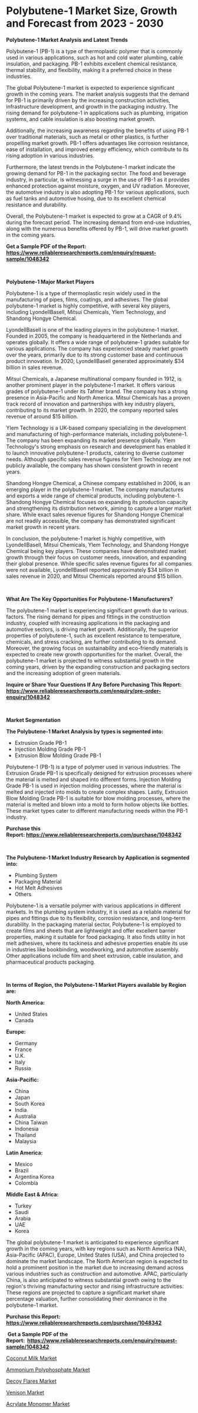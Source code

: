 <p><h1>Polybutene-1 Market Size, Growth and Forecast from 2023 - 2030</h1></p><p><strong>Polybutene-1 Market Analysis and Latest Trends</strong></p>
<p><p>Polybutene-1 (PB-1) is a type of thermoplastic polymer that is commonly used in various applications, such as hot and cold water plumbing, cable insulation, and packaging. PB-1 exhibits excellent chemical resistance, thermal stability, and flexibility, making it a preferred choice in these industries.</p><p>The global Polybutene-1 market is expected to experience significant growth in the coming years. The market analysis suggests that the demand for PB-1 is primarily driven by the increasing construction activities, infrastructure development, and growth in the packaging industry. The rising demand for polybutene-1 in applications such as plumbing, irrigation systems, and cable insulation is also boosting market growth.</p><p>Additionally, the increasing awareness regarding the benefits of using PB-1 over traditional materials, such as metal or other plastics, is further propelling market growth. PB-1 offers advantages like corrosion resistance, ease of installation, and improved energy efficiency, which contribute to its rising adoption in various industries.</p><p>Furthermore, the latest trends in the Polybutene-1 market indicate the growing demand for PB-1 in the packaging sector. The food and beverage industry, in particular, is witnessing a surge in the use of PB-1 as it provides enhanced protection against moisture, oxygen, and UV radiation. Moreover, the automotive industry is also adopting PB-1 for various applications, such as fuel tanks and automotive hosing, due to its excellent chemical resistance and durability.</p><p>Overall, the Polybutene-1 market is expected to grow at a CAGR of 9.4% during the forecast period. The increasing demand from end-use industries, along with the numerous benefits offered by PB-1, will drive market growth in the coming years.</p></p>
<p><strong>Get a Sample PDF of the Report:&nbsp; <a href="https://www.reliableresearchreports.com/enquiry/request-sample/1048342">https://www.reliableresearchreports.com/enquiry/request-sample/1048342</a></strong></p>
<p>&nbsp;</p>
<p><strong>Polybutene-1 Major Market Players</strong></p>
<p><p>Polybutene-1 is a type of thermoplastic resin widely used in the manufacturing of pipes, films, coatings, and adhesives. The global polybutene-1 market is highly competitive, with several key players, including LyondellBasell, Mitsui Chemicals, Ylem Technology, and Shandong Hongye Chemical. </p><p>LyondellBasell is one of the leading players in the polybutene-1 market. Founded in 2005, the company is headquartered in the Netherlands and operates globally. It offers a wide range of polybutene-1 grades suitable for various applications. The company has experienced steady market growth over the years, primarily due to its strong customer base and continuous product innovation. In 2020, LyondellBasell generated approximately $34 billion in sales revenue.</p><p>Mitsui Chemicals, a Japanese multinational company founded in 1912, is another prominent player in the polybutene-1 market. It offers various grades of polybutene-1 under its Tafmer brand. The company has a strong presence in Asia-Pacific and North America. Mitsui Chemicals has a proven track record of innovation and partnerships with key industry players, contributing to its market growth. In 2020, the company reported sales revenue of around $15 billion.</p><p>Ylem Technology is a UK-based company specializing in the development and manufacturing of high-performance materials, including polybutene-1. The company has been expanding its market presence globally. Ylem Technology's strong emphasis on research and development has enabled it to launch innovative polybutene-1 products, catering to diverse customer needs. Although specific sales revenue figures for Ylem Technology are not publicly available, the company has shown consistent growth in recent years.</p><p>Shandong Hongye Chemical, a Chinese company established in 2006, is an emerging player in the polybutene-1 market. The company manufactures and exports a wide range of chemical products, including polybutene-1. Shandong Hongye Chemical focuses on expanding its production capacity and strengthening its distribution network, aiming to capture a larger market share. While exact sales revenue figures for Shandong Hongye Chemical are not readily accessible, the company has demonstrated significant market growth in recent years.</p><p>In conclusion, the polybutene-1 market is highly competitive, with LyondellBasell, Mitsui Chemicals, Ylem Technology, and Shandong Hongye Chemical being key players. These companies have demonstrated market growth through their focus on customer needs, innovation, and expanding their global presence. While specific sales revenue figures for all companies were not available, LyondellBasell reported approximately $34 billion in sales revenue in 2020, and Mitsui Chemicals reported around $15 billion.</p></p>
<p>&nbsp;</p>
<p><strong>What Are The Key Opportunities For Polybutene-1 Manufacturers?</strong></p>
<p><p>The polybutene-1 market is experiencing significant growth due to various factors. The rising demand for pipes and fittings in the construction industry, coupled with increasing applications in the packaging and automotive sectors, is driving market growth. Additionally, the superior properties of polybutene-1, such as excellent resistance to temperature, chemicals, and stress cracking, are further contributing to its demand. Moreover, the growing focus on sustainability and eco-friendly materials is expected to create new growth opportunities for the market. Overall, the polybutene-1 market is projected to witness substantial growth in the coming years, driven by the expanding construction and packaging sectors and the increasing adoption of green materials.</p></p>
<p><strong>Inquire or Share Your Questions If Any Before Purchasing This Report: <a href="https://www.reliableresearchreports.com/enquiry/pre-order-enquiry/1048342">https://www.reliableresearchreports.com/enquiry/pre-order-enquiry/1048342</a></strong></p>
<p>&nbsp;</p>
<p><strong>Market Segmentation</strong></p>
<p><strong>The Polybutene-1 Market Analysis by types is segmented into:</strong></p>
<p><ul><li>Extrusion Grade PB-1</li><li>Injection Molding Grade PB-1</li><li>Extrusion Blow Molding Grade PB-1</li></ul></p>
<p><p>Polybutene-1 (PB-1) is a type of polymer used in various industries. The Extrusion Grade PB-1 is specifically designed for extrusion processes where the material is melted and shaped into different forms. Injection Molding Grade PB-1 is used in injection molding processes, where the material is melted and injected into molds to create complex shapes. Lastly, Extrusion Blow Molding Grade PB-1 is suitable for blow molding processes, where the material is melted and blown into a mold to form hollow objects like bottles. These market types cater to different manufacturing needs within the PB-1 industry.</p></p>
<p><strong>Purchase this Report:&nbsp;<a href="https://www.reliableresearchreports.com/purchase/1048342">https://www.reliableresearchreports.com/purchase/1048342</a></strong></p>
<p>&nbsp;</p>
<p><strong>The Polybutene-1 Market Industry Research by Application is segmented into:</strong></p>
<p><ul><li>Plumbing System</li><li>Packaging Material</li><li>Hot Melt Adhesives</li><li>Others</li></ul></p>
<p><p>Polybutene-1 is a versatile polymer with various applications in different markets. In the plumbing system industry, it is used as a reliable material for pipes and fittings due to its flexibility, corrosion resistance, and long-term durability. In the packaging material sector, Polybutene-1 is employed to create films and sheets that are lightweight and offer excellent barrier properties, making it suitable for food packaging. It also finds utility in hot melt adhesives, where its tackiness and adhesive properties enable its use in industries like bookbinding, woodworking, and automotive assembly. Other applications include film and sheet extrusion, cable insulation, and pharmaceutical products packaging.</p></p>
<p>&nbsp;</p>
<p><strong>In terms of Region, the Polybutene-1 Market Players available by Region are:</strong></p>
<p>
    <p> <strong> North America: </strong>
        <ul>
            <li>United States</li>
            <li>Canada</li>
        </ul>
        </p> 
    <p> <strong> Europe: </strong>
        <ul>
            <li>Germany</li>
            <li>France</li>
            <li>U.K.</li>
            <li>Italy</li>
            <li>Russia</li>
        </ul>
        </p> 
    <p> <strong> Asia-Pacific: </strong>
        <ul>
            <li>China</li>
            <li>Japan</li>
            <li>South Korea</li>
            <li>India</li>
            <li>Australia</li>
            <li>China Taiwan</li>
            <li>Indonesia</li>
            <li>Thailand</li>
            <li>Malaysia</li>
        </ul>
        </p> 
    <p> <strong> Latin America: </strong>
        <ul>
            <li>Mexico</li>
            <li>Brazil</li>
            <li>Argentina Korea</li>
            <li>Colombia</li>
        </ul>
        </p> 
    <p> <strong> Middle East & Africa: </strong>
        <ul>
            <li>Turkey</li>
            <li>Saudi</li>
            <li>Arabia</li>
            <li>UAE</li>
            <li>Korea</li>
        </ul>
    </p>
    </p>
<p><p>The global polybutene-1 market is anticipated to experience significant growth in the coming years, with key regions such as North America (NA), Asia-Pacific (APAC), Europe, United States (USA), and China projected to dominate the market landscape. The North American region is expected to hold a prominent position in the market due to increasing demand across various industries such as construction and automotive. APAC, particularly China, is also anticipated to witness substantial growth owing to the region's thriving manufacturing sector and rising infrastructure activities. These regions are projected to capture a significant market share percentage valuation, further consolidating their dominance in the polybutene-1 market.</p></p>
<p><strong>Purchase this Report: <a href="https://www.reliableresearchreports.com/purchase/1048342">https://www.reliableresearchreports.com/purchase/1048342</a></strong></p>
<p>&nbsp;<strong>Get a Sample PDF of the Report:&nbsp;&nbsp;<a href="https://www.reliableresearchreports.com/enquiry/request-sample/1048342">https://www.reliableresearchreports.com/enquiry/request-sample/1048342</a></strong></p>
<p><strong></strong></p>
<p><p><a href="https://medium.com/@dinafritsch/coconut-milk-market-outlook-industry-overview-and-forecast-2023-to-2030-d892cf4068be">Coconut Milk Market</a></p><p><a href="https://github.com/tamvrosiya/Market-Research-Report-List-1/blob/main/ammonium-polyphosphate-market.md">Ammonium Polyphosphate Market</a></p><p><a href="https://medium.com/@wadeodinnn745/decoy-flares-market-report-reveals-the-latest-trends-and-growth-opportunities-of-this-market-5570b4a73957">Decoy Flares Market</a></p><p><a href="https://medium.com/@albertakoss2023/venison-market-exploring-market-share-market-trends-and-future-growth-9fc2697428d8">Venison Market</a></p><p><a href="https://github.com/gaydyna/Market-Research-Report-List-1/blob/main/acrylate-monomer-market.md">Acrylate Monomer Market</a></p></p>
